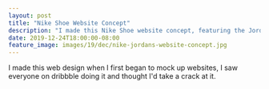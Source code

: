 ```yaml
---
layout: post
title: "Nike Shoe Website Concept"
description: "I made this Nike Shoe website concept, featuring the Jordan 1's when I first started of making web designs check it out"
date: 2019-12-24T18:00:00-08:00
feature_image: images/19/dec/nike-jordans-website-concept.jpg
---
```


I made this web design when I first began to mock up websites, I saw everyone on dribbble doing it and thought I'd take a crack at it.
